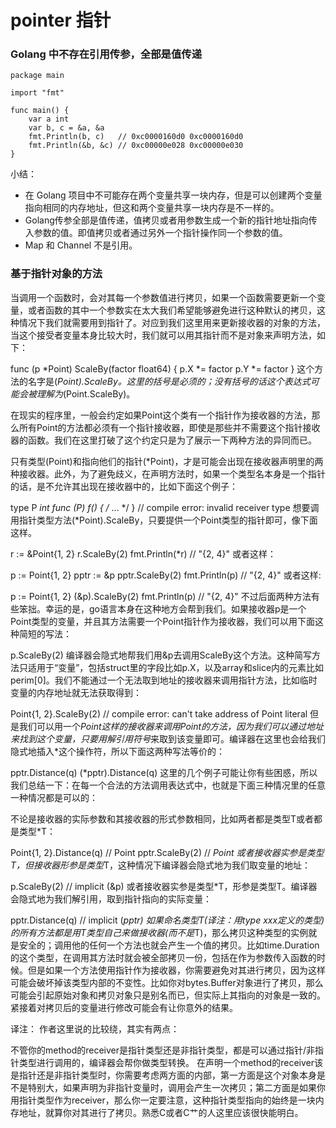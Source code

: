 # pointer 指针


### Golang 中不存在引用传参，全部是值传递

```
package main

import "fmt"

func main() {
	var a int
	var b, c = &a, &a
	fmt.Println(b, c)   // 0xc0000160d0 0xc0000160d0
	fmt.Println(&b, &c) // 0xc00000e028 0xc00000e030
}
```
小结：
* 在 Golang 项目中不可能存在两个变量共享一块内存，但是可以创建两个变量指向相同的内存地址，但这和两个变量共享一块内存是不一样的。
* Golang传参全部是值传递，值拷贝或者用参数生成一个新的指针地址指向传入参数的值。即值拷贝或者通过另外一个指针操作同一个参数的值。
* Map 和 Channel 不是引用。

### 基于指针对象的方法

当调用一个函数时，会对其每一个参数值进行拷贝，如果一个函数需要更新一个变量，或者函数的其中一个参数实在太大我们希望能够避免进行这种默认的拷贝，这种情况下我们就需要用到指针了。对应到我们这里用来更新接收器的对象的方法，当这个接受者变量本身比较大时，我们就可以用其指针而不是对象来声明方法，如下：

func (p *Point) ScaleBy(factor float64) {
    p.X *= factor
    p.Y *= factor
}
这个方法的名字是(*Point).ScaleBy。这里的括号是必须的；没有括号的话这个表达式可能会被理解为*(Point.ScaleBy)。

在现实的程序里，一般会约定如果Point这个类有一个指针作为接收器的方法，那么所有Point的方法都必须有一个指针接收器，即使是那些并不需要这个指针接收器的函数。我们在这里打破了这个约定只是为了展示一下两种方法的异同而已。

只有类型(Point)和指向他们的指针(*Point)，才是可能会出现在接收器声明里的两种接收器。此外，为了避免歧义，在声明方法时，如果一个类型名本身是一个指针的话，是不允许其出现在接收器中的，比如下面这个例子：

type P *int
func (P) f() { /* ... */ } // compile error: invalid receiver type
想要调用指针类型方法(*Point).ScaleBy，只要提供一个Point类型的指针即可，像下面这样。

r := &Point{1, 2}
r.ScaleBy(2)
fmt.Println(*r) // "{2, 4}"
或者这样：

p := Point{1, 2}
pptr := &p
pptr.ScaleBy(2)
fmt.Println(p) // "{2, 4}"
或者这样:

p := Point{1, 2}
(&p).ScaleBy(2)
fmt.Println(p) // "{2, 4}"
不过后面两种方法有些笨拙。幸运的是，go语言本身在这种地方会帮到我们。如果接收器p是一个Point类型的变量，并且其方法需要一个Point指针作为接收器，我们可以用下面这种简短的写法：

p.ScaleBy(2)
编译器会隐式地帮我们用&p去调用ScaleBy这个方法。这种简写方法只适用于“变量”，包括struct里的字段比如p.X，以及array和slice内的元素比如perim[0]。我们不能通过一个无法取到地址的接收器来调用指针方法，比如临时变量的内存地址就无法获取得到：

Point{1, 2}.ScaleBy(2) // compile error: can't take address of Point literal
但是我们可以用一个*Point这样的接收器来调用Point的方法，因为我们可以通过地址来找到这个变量，只要用解引用符号*来取到该变量即可。编译器在这里也会给我们隐式地插入*这个操作符，所以下面这两种写法等价的：

pptr.Distance(q)
(*pptr).Distance(q)
这里的几个例子可能让你有些困惑，所以我们总结一下：在每一个合法的方法调用表达式中，也就是下面三种情况里的任意一种情况都是可以的：

不论是接收器的实际参数和其接收器的形式参数相同，比如两者都是类型T或者都是类型*T：

Point{1, 2}.Distance(q) //  Point
pptr.ScaleBy(2)         // *Point
或者接收器实参是类型T，但接收器形参是类型*T，这种情况下编译器会隐式地为我们取变量的地址：

p.ScaleBy(2) // implicit (&p)
或者接收器实参是类型*T，形参是类型T。编译器会隐式地为我们解引用，取到指针指向的实际变量：

pptr.Distance(q) // implicit (*pptr)
如果命名类型T(译注：用type xxx定义的类型)的所有方法都是用T类型自己来做接收器(而不是*T)，那么拷贝这种类型的实例就是安全的；调用他的任何一个方法也就会产生一个值的拷贝。比如time.Duration的这个类型，在调用其方法时就会被全部拷贝一份，包括在作为参数传入函数的时候。但是如果一个方法使用指针作为接收器，你需要避免对其进行拷贝，因为这样可能会破坏掉该类型内部的不变性。比如你对bytes.Buffer对象进行了拷贝，那么可能会引起原始对象和拷贝对象只是别名而已，但实际上其指向的对象是一致的。紧接着对拷贝后的变量进行修改可能会有让你意外的结果。

译注： 作者这里说的比较绕，其实有两点：

不管你的method的receiver是指针类型还是非指针类型，都是可以通过指针/非指针类型进行调用的，编译器会帮你做类型转换。
在声明一个method的receiver该是指针还是非指针类型时，你需要考虑两方面的内部，第一方面是这个对象本身是不是特别大，如果声明为非指针变量时，调用会产生一次拷贝；第二方面是如果你用指针类型作为receiver，那么你一定要注意，这种指针类型指向的始终是一块内存地址，就算你对其进行了拷贝。熟悉C或者C艹的人这里应该很快能明白。
